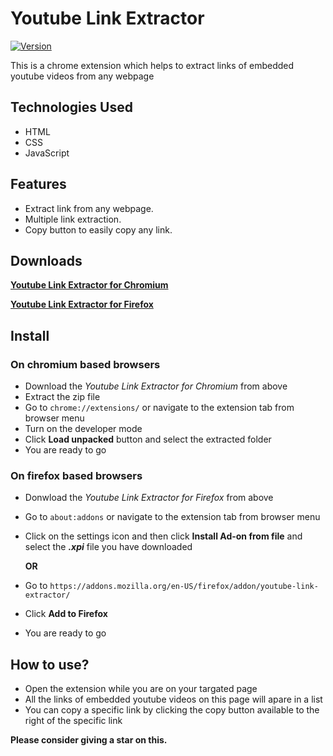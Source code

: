 # Youtube Link Extractor

[![Version](https://img.shields.io/badge/version-1.0.1-blue.svg)](https://github.com/rionislam/youtube-link-extractor/releases/tag/v1.0.1)

This is a chrome extension which helps to extract links of embedded youtube videos from any webpage

## Technologies Used

- HTML
- CSS
- JavaScript

## Features

- Extract link from any webpage.
- Multiple link extraction.
- Copy button to easily copy any link.

## Downloads

 **[Youtube Link Extractor for Chromium](https://raw.githubusercontent.com/rionislam/Youtube-Link-Extractor/Chromium/build/Youtube-LInk-Extractor-1.0.1(Chromium).zip)**

 **[Youtube Link Extractor for Firefox](https://raw.githubusercontent.com/rionislam/Youtube-Link-Extractor/Firefox/build/Youtube-Link-Extractor-1.0.1(Firefox).xpi)**

## Install

### On chromium based browsers
- Download the *Youtube Link Extractor for Chromium* from above
- Extract the zip file
- Go to `chrome://extensions/` or navigate to the extension tab from browser menu
- Turn on the developer mode
- Click **Load unpacked** button and select the extracted folder
- You are ready to go

### On firefox based browsers
- Donwload the *Youtube Link Extractor for Firefox* from above
- Go to `about:addons` or navigate to the extension tab from browser menu
- Click on the settings icon and then click **Install Ad-on from file** and select the ***.xpi*** file you have downloaded

    **OR**
- Go to `https://addons.mozilla.org/en-US/firefox/addon/youtube-link-extractor/`
- Click **Add to Firefox**
- You are ready to go

## How to use?

- Open the extension while you are on your targated page
- All the links of embedded youtube videos on this page will apare in a list
- You can copy a specific link by clicking the copy button available to the right of the specific link


**Please consider giving a star on this.**